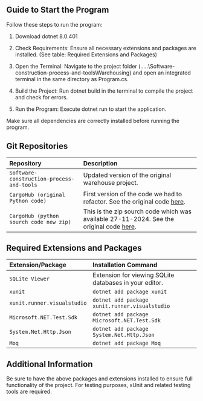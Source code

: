 ## Guide to Start the Program
Follow these steps to run the program:

1. Download dotnet 8.0.401

2. Check Requirements: Ensure all necessary extensions and packages are installed. (See table: Required Extensions and Packages)

3. Open the Terminal: Navigate to the project folder (.....\Software-construction-process-and-tools\Warehousing) and open an integrated terminal in the same directory as Program.cs.

4. Build the Project: Run dotnet build in the terminal to compile the project and check for errors.

5. Run the Program: Execute dotnet run to start the application.

Make sure all dependencies are correctly installed before running the program.


## Git Repositories

| Repository | Description |
| :-------- | :------------------------- |
| `Software-construction-process-and-tools` | Updated version of the original warehouse project. |
| `CargoHub (original Python code)` | First version of the code we had to refactor. See the original code [here](https://github.com/Revin400/Project_C_Warehousing_01). |
| `CargoHub (python sourch code new zip)` | This is the zip sourch code which was available 27-11-2024. See the original code [here](https://github.com/Revin400/CargoHub-python-sourch-code-new-zip). |

## Required Extensions and Packages

| Extension/Package | Installation Command |
| :-------- | :------------------------- |
| `SQLite Viewer` | Extension for viewing SQLite databases in your editor. |
| `xunit` | `dotnet add package xunit` |
| `xunit.runner.visualstudio` | `dotnet add package xunit.runner.visualstudio` |
| `Microsoft.NET.Test.Sdk` | `dotnet add package Microsoft.NET.Test.Sdk` |
| `System.Net.Http.Json` | `dotnet add package System.Net.Http.Json` |
| `Moq` | `dotnet add package Moq` |

## Additional Information

Be sure to have the above packages and extensions installed to ensure full functionality of the project. For testing purposes, xUnit and related testing tools are required.


